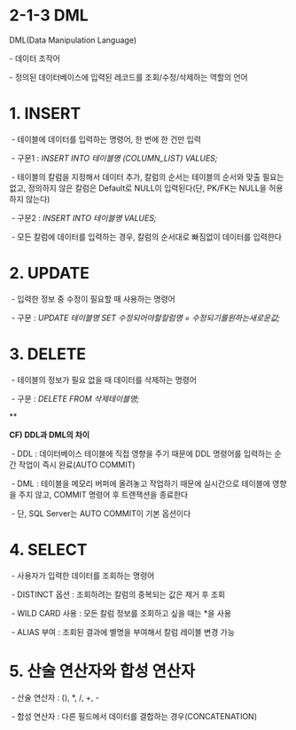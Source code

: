 # 2-1-3 DML



DML(Data Manipulation Language)

\- 데이터 조작어

\- 정의된 데이터베이스에 입력된 레코드를 조회/수정/삭제하는 역할의 언어



# 1. INSERT

​    \- 테이블에 데이터를 입력하는 명령어, 한 번에 한 건만 입력

​    \- 구문1 : *INSERT INTO 테이블명 (COLUMN_LIST) VALUES;*

​    \- 테이블의 칼럼을 지정해서 데이터 추가, 칼럼의 순서는 테이블의 순서와 맞출 필요는 없고, 정의하지 않은 칼럼은 Default로 NULL이 입력된다(단, PK/FK는 NULL을 허용하지 않는다)

​    \- 구문2 : *INSERT INTO 테이블명 VALUES;*

​    \- 모든 칼럼에 데이터를 입력하는 경우, 칼럼의 순서대로 빠짐없이 데이터를 입력한다



# 2. UPDATE

​    \- 입력한 정보 중 수정이 필요할 때 사용하는 명령어

​    \- 구문 : *UPDATE 테이블명 SET 수정되어야할칼럼명 = 수정되기를원하는새로운값;*



# 3. DELETE

​    \- 테이블의 정보가 필요 없을 때 데이터를 삭제하는 명령어

​    \- 구문 : *DELETE FROM 삭제테이블명;*

**

**CF) DDL과 DML의 차이**

​    \- DDL : 데이터베이스 테이블에 직접 영향을 주기 때문에 DDL 명령어를 입력하는 순간 작업이 즉시 완료(AUTO COMMIT)

​    \- DML : 테이블을 메모리 버퍼에 올려놓고 작업하기 때문에 실시간으로 테이블에 영향을 주지 않고, COMMIT 명령어 후 트랜잭션을 종료한다

​    \- 단, SQL Server는 AUTO COMMIT이 기본 옵션이다



# 4. SELECT

​    \- 사용자가 입력한 데이터를 조회하는 명령어

​    \- DISTINCT 옵션 : 조회하려는 칼럼의 중복되는 값은 제거 후 조회

​    \- WILD CARD 사용 : 모든 칼럼 정보를 조회하고 싶을 때는 *을 사용

​    \- ALIAS 부여 : 조회된 결과에 별명을 부여해서 칼럼 레이블 변경 가능



# 5. 산술 연산자와 합성 연산자

​    \- 산술 연산자 : (), *, /, +, -

​    \- 합성 연산자 : 다른 필드에서 데이터를 결합하는 경우(CONCATENATION)